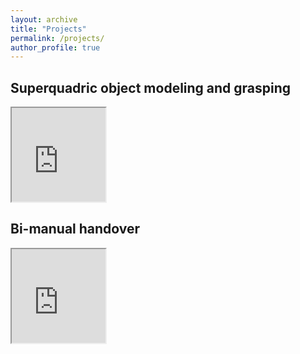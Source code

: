 ```yaml
---
layout: archive
title: "Projects"
permalink: /projects/
author_profile: true
---
```


## Superquadric object modeling and grasping
<html>
<body>
  <p>

<iframe width="150" src="https://www.youtube.com/watch?v=dfYdBQ-mBJQ&feature=youtu.be">
</iframe>
  </p>
</body>
</html>

## Bi-manual handover
<html>
<body>
<p>

<iframe width="150" src="https://www.youtube.com/watch?v=be27-FGU-Sk">
</iframe>
</p>
</body>
</html>
